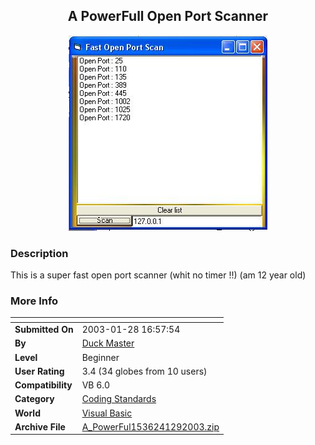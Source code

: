 ﻿<div align="center">

## A PowerFull Open Port Scanner

<img src="PIC2003129119254951.JPG">
</div>

### Description

This is a super fast open port scanner (whit no timer !!) (am 12 year old)
 
### More Info
 


<span>             |<span>
---                |---
**Submitted On**   |2003-01-28 16:57:54
**By**             |[Duck Master](https://github.com/Planet-Source-Code/PSCIndex/blob/master/ByAuthor/duck-master.md)
**Level**          |Beginner
**User Rating**    |3.4 (34 globes from 10 users)
**Compatibility**  |VB 6\.0
**Category**       |[Coding Standards](https://github.com/Planet-Source-Code/PSCIndex/blob/master/ByCategory/coding-standards__1-43.md)
**World**          |[Visual Basic](https://github.com/Planet-Source-Code/PSCIndex/blob/master/ByWorld/visual-basic.md)
**Archive File**   |[A\_PowerFul1536241292003\.zip](https://github.com/Planet-Source-Code/duck-master-a-powerfull-open-port-scanner__1-42787/archive/master.zip)








